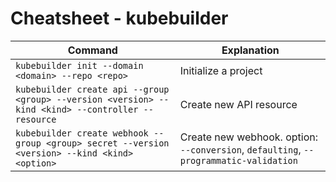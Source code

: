 # Cheatsheet - kubebuilder

|Command|Explanation|
|---|---|
|`kubebuilder init --domain <domain> --repo <repo>` |Initialize a project|
|`kubebuilder create api --group <group> --version <version> --kind <kind> --controller --resource`|Create new API resource|
|`kubebuilder create webhook --group <group> secret --version <version> --kind <kind> <option>`|Create new webhook. option: `--conversion`, `defaulting`, `--programmatic-validation`|
